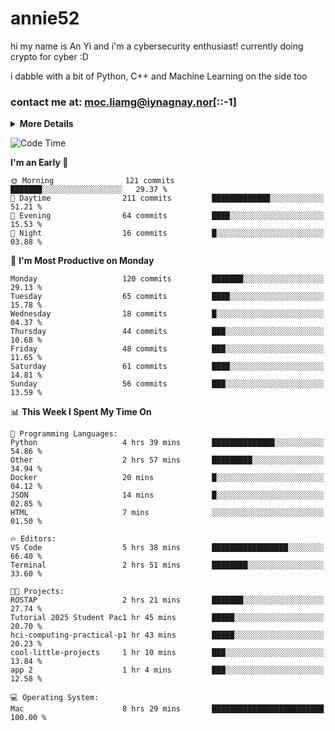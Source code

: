 # annie52 

hi my name is An Yi and i'm a cybersecurity enthusiast!
currently doing crypto for cyber :D

i dabble with a bit of Python, C++ and Machine Learning on the side too

<!--
![trophy](https://github-profile-trophy.vercel.app/?username=yanganyi&theme=discord&no-frame=true&no-bg=false&margin-w=4&row=1)
-->

### contact me at: moc.liamg@iynagnay.nor[::-1] 

<details>
<summary>
  <strong>More Details</strong>
</summary>
<br/>

**main langs**

![Python](https://img.shields.io/badge/-Python-black?style=for-the-badge&logo=python)
![C++](https://img.shields.io/badge/-C%2B%2B-black?style=for-the-badge&logo=c%2B%2B)
![Swift](https://img.shields.io/badge/-Swift-black?style=for-the-badge&logo=swift)

**dev envs**

![VSCode](https://img.shields.io/badge/-VS_Code-black?style=for-the-badge&logo=visualstudiocode)
![Figma](https://img.shields.io/badge/-Figma-black?style=for-the-badge&logo=figma)
![XCode](https://img.shields.io/badge/-XCode-black?style=for-the-badge&logo=xcode)
![Github](https://img.shields.io/badge/-Github-black?style=for-the-badge&logo=github)

**browsers**

![Arc Browser](https://img.shields.io/badge/-Arc-black?style=for-the-badge&logo=arc)
![Opera GX](https://img.shields.io/badge/-Opera_GX-black?style=for-the-badge&logo=operagx)
![Firefox](https://img.shields.io/badge/-Firefox-black?style=for-the-badge&logo=firefox)

**devices**

![macOS](https://img.shields.io/badge/-macOS-black?style=for-the-badge&logo=macos)
![Kali Linux](https://img.shields.io/badge/-Kali-black?style=for-the-badge&logo=kalilinux)
![Windows](https://img.shields.io/badge/-Windows-black?style=for-the-badge&logo=windows11)
![Android](https://img.shields.io/badge/-Android-black?style=for-the-badge&logo=android)

</details>

<!--START_SECTION:waka-->
![Code Time](http://img.shields.io/badge/Code%20Time-132%20hrs%2025%20mins-blue)

**I'm an Early 🐤** 

```text
🌞 Morning                121 commits         ███████░░░░░░░░░░░░░░░░░░   29.37 % 
🌆 Daytime                211 commits         █████████████░░░░░░░░░░░░   51.21 % 
🌃 Evening                64 commits          ████░░░░░░░░░░░░░░░░░░░░░   15.53 % 
🌙 Night                  16 commits          █░░░░░░░░░░░░░░░░░░░░░░░░   03.88 % 
```
📅 **I'm Most Productive on Monday** 

```text
Monday                   120 commits         ███████░░░░░░░░░░░░░░░░░░   29.13 % 
Tuesday                  65 commits          ████░░░░░░░░░░░░░░░░░░░░░   15.78 % 
Wednesday                18 commits          █░░░░░░░░░░░░░░░░░░░░░░░░   04.37 % 
Thursday                 44 commits          ███░░░░░░░░░░░░░░░░░░░░░░   10.68 % 
Friday                   48 commits          ███░░░░░░░░░░░░░░░░░░░░░░   11.65 % 
Saturday                 61 commits          ████░░░░░░░░░░░░░░░░░░░░░   14.81 % 
Sunday                   56 commits          ███░░░░░░░░░░░░░░░░░░░░░░   13.59 % 
```


📊 **This Week I Spent My Time On** 

```text
💬 Programming Languages: 
Python                   4 hrs 39 mins       ██████████████░░░░░░░░░░░   54.86 % 
Other                    2 hrs 57 mins       █████████░░░░░░░░░░░░░░░░   34.94 % 
Docker                   20 mins             █░░░░░░░░░░░░░░░░░░░░░░░░   04.12 % 
JSON                     14 mins             █░░░░░░░░░░░░░░░░░░░░░░░░   02.85 % 
HTML                     7 mins              ░░░░░░░░░░░░░░░░░░░░░░░░░   01.50 % 

🔥 Editors: 
VS Code                  5 hrs 38 mins       █████████████████░░░░░░░░   66.40 % 
Terminal                 2 hrs 51 mins       ████████░░░░░░░░░░░░░░░░░   33.60 % 

🐱‍💻 Projects: 
ROSTAP                   2 hrs 21 mins       ███████░░░░░░░░░░░░░░░░░░   27.74 % 
Tutorial 2025 Student Pac1 hr 45 mins        █████░░░░░░░░░░░░░░░░░░░░   20.70 % 
hci-computing-practical-p1 hr 43 mins        █████░░░░░░░░░░░░░░░░░░░░   20.23 % 
cool-little-projects     1 hr 10 mins        ███░░░░░░░░░░░░░░░░░░░░░░   13.84 % 
app 2                    1 hr 4 mins         ███░░░░░░░░░░░░░░░░░░░░░░   12.58 % 

💻 Operating System: 
Mac                      8 hrs 29 mins       █████████████████████████   100.00 % 
```


<!--END_SECTION:waka-->

<!--
## a little background

- I am currently studying at [Hwa Chong Junior College](https://www.hci.edu.sg/), subject combi P CP M E
- Currently doing CTFs and [Leetcode](https://leetcode.com/) daily challenges
- Fluent in English and Chinese, learning Russian and Indonesian

<a href="">
  <img align="centre" src="https://github-readme-stats.vercel.app/api?username=yanganyi&count_private=true&include_all_commits=true&show_icons=true&title_color=007bff&text_color=e7e7e7&icon_color=007bff&bg_color=171c28" />
<a />
-->



<!--
![Top Langs](https://github-readme-stats.vercel.app/api/top-langs/?username=yanganyi&layout=compact&title_color=007bff&text_color=e7e7e7&icon_color=007bff&bg_color=171c28)
-->

<!--
**yanganyi/yanganyi** is a ✨ _special_ ✨ repository because its `README.md` (this file) appears on your GitHub profile.

Here are some ideas to get you started:

- 🔭 I’m currently working on ...
- 🌱 I’m currently learning ...
- 👯 I’m looking to collaborate on ...
- 🤔 I’m looking for help with ...
- 💬 Ask me about ...
- 📫 How to reach me: ...
- 😄 Pronouns: ...
- ⚡ Fun fact: ...
-->
